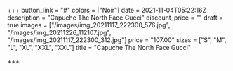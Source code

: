 +++
button_link = "#"
colors = ["Noir"]
date = 2021-11-04T05:22:16Z
description = "Capuche The North Face Gucci"
discount_price = ""
draft = true
images = ["/images/img_20211117_222300_576.jpg", "/images/img_20211226_112107.jpg", "/images/img_20211117_222300_312.jpg"]
price = "107.00"
sizes = ["S", "M", "L", "XL", "XXL", "XXL"]
title = "Capuche The North Face Gucci"

+++
